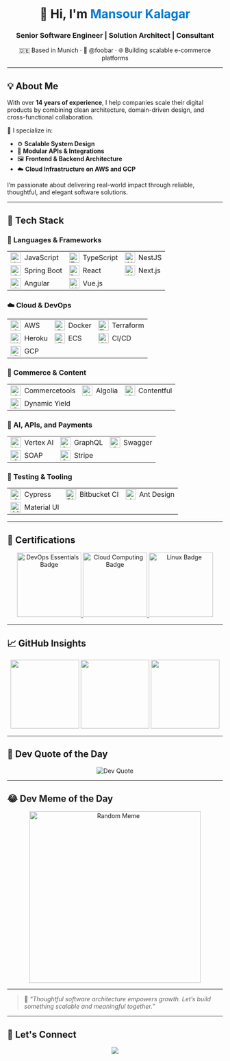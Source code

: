 <!-- Profile Header -->
<h1 align="center">👋 Hi, I'm <span style="color:#007acc">Mansour Kalagar</span></h1>
<h3 align="center">Senior Software Engineer | Solution Architect | Consultant</h3>
<p align="center">🇩🇪 Based in Munich · 💼 @foobar · 🌐 Building scalable e-commerce platforms</p>

---

## 💡 About Me

With over **14 years of experience**, I help companies scale their digital products by combining clean architecture, domain-driven design, and cross-functional collaboration.

🧠 I specialize in:

- ⚙️ **Scalable System Design**
- 🧩 **Modular APIs & Integrations**
- 🖼️ **Frontend & Backend Architecture**
- ☁️ **Cloud Infrastructure on AWS and GCP**

I’m passionate about delivering real-world impact through reliable, thoughtful, and elegant software solutions.

---

## 🚀 Tech Stack

<style>
  .skill {
    display: flex;
    align-items: center;
    justify-content: start;
    gap: 8px;
  }
</style>

### 🧱 Languages & Frameworks

<table style="text-align: center; vertical-align: middle;">
  <tr>
    <td style="text-align: center; vertical-align: middle;"><div class="skill"><img src="https://icon.icepanel.io/Technology/svg/JavaScript.svg" height="24px" alt="JavaScript"/><span>JavaScript</span></div></td>
    <td style="text-align: center; vertical-align: middle;"><div class="skill"><img src="https://icon.icepanel.io/Technology/svg/TypeScript.svg" height="24px" alt="TypeScript"/><span>TypeScript</span></div></td>
    <td style="text-align: center; vertical-align: middle;"><div class="skill"><img src="https://icon.icepanel.io/Technology/svg/Nest.js.svg" height="24px" alt="NestJS"/><span>NestJS</span></div></td>
  </tr>
  <tr>
    <td style="text-align: center; vertical-align: middle;"><div class="skill"><img src="https://icon.icepanel.io/Technology/svg/Spring.svg" height="24px" alt="Spring Boot"/><span>Spring Boot</span></div></td>
    <td style="text-align: center; vertical-align: middle;"><div class="skill"><img src="https://icon.icepanel.io/Technology/svg/React.svg" height="24px" alt="React"/><span>React</span></div></td>
    <td style="text-align: center; vertical-align: middle;"><div class="skill"><img src="https://icon.icepanel.io/Technology/png-shadow-512/Next.js.png" height="24px" alt="Next.js"/><span>Next.js</span></div></td>
  </tr>
  <tr>
    <td style="text-align: center; vertical-align: middle;"><div class="skill"><img src="https://icon.icepanel.io/Technology/svg/Angular.svg" height="24px" alt="Angular"/><span>Angular</span></div></td>
    <td style="text-align: center; vertical-align: middle;"><div class="skill"><img src="https://icon.icepanel.io/Technology/svg/Vue.js.svg" height="24px" alt="Vue.js"/><span>Vue.js</span></div></td>
  </tr>
</table>

### ☁️ Cloud & DevOps

<table style="text-align: center; vertical-align: middle;">
  <tr>
    <td style="text-align: center; vertical-align: middle;"><div class="skill"><img src="https://icon.icepanel.io/Technology/svg/AWS.svg" height="24px" alt="AWS"/><span>AWS</span></div></td>
    <td style="text-align: center; vertical-align: middle;"><div class="skill"><img src="https://icon.icepanel.io/Technology/svg/Docker.svg" height="24px" alt="Docker"/><span>Docker</span></div></td>
    <td style="text-align: center; vertical-align: middle;"><div class="skill"><img src="https://icon.icepanel.io/Technology/svg/HashiCorp-Terraform.svg" height="24px" alt="Terraform"/><span>Terraform</span></div></td>
  </tr>
  <tr>
    <td style="text-align: center; vertical-align: middle;"><div class="skill"><img src="https://icon.icepanel.io/Technology/svg/Heroku.svg" height="24px" alt="Heroku"/><span>Heroku</span></div></td>
    <td style="text-align: center; vertical-align: middle;"><div class="skill"><img src="https://icon.icepanel.io/AWS/svg/Containers/Elastic-Container-Service.svg" height="24px" alt="ECS"/><span>ECS</span></div></td>
    <td style="text-align: center; vertical-align: middle;"><div class="skill"><img src="https://icon.icepanel.io/Technology/svg/GitHub-Actions.svg" height="24px" alt="CI/CD"/><span>CI/CD</span></div></td>
  </tr>
  <tr>
    <td style="text-align: center; vertical-align: middle;"><div class="skill"><img src="https://icon.icepanel.io/Technology/svg/Google-Cloud.svg" height="24px" alt="GCP"/><span>GCP</span></div></td>
  </tr>
</table>

### 🛒 Commerce & Content

<table style="text-align: center; vertical-align: middle;">
  <tr>
    <td style="text-align: center; vertical-align: middle;"><div class="skill"><img src="https://cdn.brandfetch.io/idxgt6T16Z/w/400/h/400/theme/dark/icon.png?c=1dxbfHSJFAPEGdCLU4o5B" height="24px" alt="Commercetools"/><span>Commercetools</span></div></td>
    <td style="text-align: center; vertical-align: middle;"><div class="skill"><img src="https://icon.icepanel.io/Technology/svg/Algolia.svg" height="24px" alt="Algolia"/><span>Algolia</span></div></td>
    <td style="text-align: center; vertical-align: middle;"><div class="skill"><img src="https://www.svgrepo.com/show/353600/contentful.svg" height="24px" alt="Contentful"/><span>Contentful</span></div></td>
  </tr>
  <tr>
    <td style="text-align: center; vertical-align: middle;"><div class="skill"><img src="https://cdn.brandfetch.io/idP4s0vsQ0/theme/dark/symbol.svg?c=1dxbfHSJFAPEGdCLU4o5B" height="24px" alt="Dynamic Yield"/><span>Dynamic Yield</span></div></td>
  </tr>
</table>

### 🤖 AI, APIs, and Payments

<table style="text-align: center; vertical-align: middle;">
  <tr>
    <td style="text-align: center; vertical-align: middle;"><div class="skill"><img src="https://icon.icepanel.io/GCP/svg/Vertex-AI.svg" height="24px" alt="Vertex AI"/><span>Vertex AI</span></div></td>
    <td style="text-align: center; vertical-align: middle;"><div class="skill"><img src="https://icon.icepanel.io/Technology/svg/GraphQL.svg" height="24px" alt="GraphQL"/><span>GraphQL</span></div></td>
    <td style="text-align: center; vertical-align: middle;"><div class="skill"><img src="https://icon.icepanel.io/Technology/svg/Swagger.svg" height="24px" alt="Swagger"/><span>Swagger</span></div></td>
  </tr>
  <tr>
    <td style="text-align: center; vertical-align: middle;"><div class="skill"><img src="https://img.icons8.com/color/28/soap.png" height="24px" alt="SOAP"/><span>SOAP</span></div></td>
    <td style="text-align: center; vertical-align: middle;"><div class="skill"><img src="https://images.stripeassets.com/fzn2n1nzq965/HTTOloNPhisV9P4hlMPNA/cacf1bb88b9fc492dfad34378d844280/Stripe_icon_-_square.svg?q=80&w=1082" height="24px" alt="Stripe"/><span>Stripe</span></div></td>
  </tr>
</table>

### 🧪 Testing & Tooling

<table style="text-align: center; vertical-align: middle;">
  <tr>
    <td style="text-align: center; vertical-align: middle;"><div class="skill"><img src="https://icon.icepanel.io/Technology/svg/Cypress.svg" height="24px" alt="Cypress"/><span>Cypress</span></div></td>
    <td style="text-align: center; vertical-align: middle;"><div class="skill"><img src="https://icon.icepanel.io/Technology/svg/BitBucket.svg" height="24px" alt="Bitbucket CI"/><span>Bitbucket CI</span></div></td>
    <td style="text-align: center; vertical-align: middle;"><div class="skill"><img src="https://icon.icepanel.io/Technology/svg/Ant-Design.svg" height="24px" alt="Ant Design"/><span>Ant Design</span></div></td>
  </tr>
  <tr>
    <td style="text-align: center; vertical-align: middle;"><div class="skill"><img src="https://icon.icepanel.io/Technology/svg/Material-UI.svg" height="24px" alt="Material UI"/><span>Material UI</span></div></td>
  </tr>
</table>

---

## 📜 Certifications

<div align="center">
  <a href="https://www.credly.com/badges/763d5d2a-4681-4890-91f6-96b979fe71da/public_url">
    <img src="https://github.com/kalagar/kalagar/assets/6311592/f44239a7-223f-4a6b-b0e3-b3edcadf3aaa" width="150" alt="DevOps Essentials Badge" />
  </a>
  <a href="https://www.credly.com/badges/8a944b32-a2d4-4598-8f99-61bda17769ee/public_url">
    <img src="https://github.com/kalagar/kalagar/assets/6311592/6d5c949f-9170-4e78-97b3-c685191eaba5" width="150" alt="Cloud Computing Badge" />
  </a>
  <a href="https://www.credly.com/badges/0dda88f9-4e48-40f0-88a9-80c9b49bed0c/public_url">
    <img src="https://github.com/kalagar/kalagar/assets/6311592/817a79c5-c763-4455-937c-2e9b7d63d08d" width="150" alt="Linux Badge" />
  </a>
</div>

---

## 📈 GitHub Insights

<div align="center">
  <img src="https://github-readme-stats.vercel.app/api?username=kalagar&show_icons=true&theme=tokyonight&count_private=true" height="160"/>
  <img src="https://github-readme-streak-stats.herokuapp.com?user=kalagar&theme=tokyonight" height="160"/>
  <img src="https://github-readme-stats.vercel.app/api/top-langs/?username=kalagar&layout=compact&theme=tokyonight" height="160"/>
</div>

---

## 💬 Dev Quote of the Day

<div align="center">
  <img src="https://quotes-github-readme.vercel.app/api?type=horizontal&theme=gruvbox" alt="Dev Quote" />
</div>

---

## 😂 Dev Meme of the Day

<div align="center">
  <img src="https://randommeme-five.vercel.app/" alt="Random Meme" width="400"/>
</div>

---

> 🧩 _“Thoughtful software architecture empowers growth. Let’s build something scalable and meaningful together.”_

---

## 🤝 Let's Connect

<p align="center">
  <a href="https://www.linkedin.com/in/kalagar/"><img src="https://img.icons8.com/color/28/linkedin.png"/></a>
</p>
